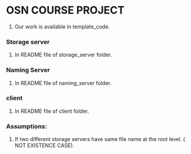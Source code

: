 # OSN COURSE PROJECT 

1. Our work is available in template_code.

### Storage server
1. In README file of storage_server folder. 

### Naming Server 
1. In README file of naming_server folder. 

### client 
1. In README file of client folder. 

### Assumptions: 
1. If two different storage servers have same file name at the root level. ( NOT EXISTENCE CASE). 


